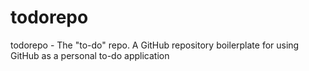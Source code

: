 # todorepo
todorepo - The "to-do" repo. A GitHub repository boilerplate for using GitHub as a personal to-do application
